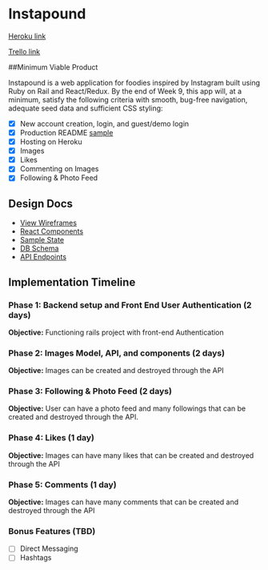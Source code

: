 # Instapound

[Heroku link][heroku]

[Trello link][trello]

[heroku]: https://instalb.herokuapp.com/#/
[trello]: https://trello.com/b/YThFg8b8/instapound

##Minimum Viable Product

Instapound is a web application for foodies inspired by Instagram built using Ruby on Rail and React/Redux.  By the end of Week 9, this app will, at a minimum, satisfy the following criteria with smooth, bug-free navigation, adequate seed data and sufficient CSS styling:

- [x] New account creation, login, and guest/demo login
- [x] Production README [sample](docs/production_readme.md)
- [x] Hosting on Heroku
- [x] Images
- [x] Likes
- [x] Commenting on Images
- [x] Following & Photo Feed

## Design Docs
* [View Wireframes][wireframes]
* [React Components][components]
* [Sample State][sample-state]
* [DB Schema][schema]
* [API Endpoints][api-endpoints]

[wireframes]: docs/wireframes
[components]: docs/component-hierarchy.md
[sample-state]: docs/sample-state.md
[schema]: docs/schema.md
[api-endpoints]: docs/api-endpoints.md

## Implementation Timeline

### Phase 1: Backend setup and Front End User Authentication (2 days)

**Objective:** Functioning rails project with front-end Authentication

### Phase 2: Images Model, API, and components (2 days)

**Objective:** Images can be created and destroyed through the API

### Phase 3: Following & Photo Feed (2 days)

**Objective:** User can have a photo feed and many followings that can be created and destroyed through the API.


### Phase 4: Likes (1 day)

**Objective:** Images can have many likes that can be created and destroyed through the API

### Phase 5: Comments (1 day)

**Objective:** Images can have many comments that can be created and destroyed through the API



### Bonus Features (TBD)
- [ ] Direct Messaging
- [ ] Hashtags
